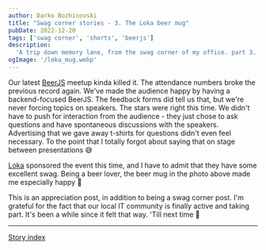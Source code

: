 ```yaml
---
author: Darko Bozhinovski
title: "Swag corner stories - 3. The Loka beer mug"
pubDate: 2022-12-20
tags: ['swag corner', 'shorts', 'beerjs']
description:
  'A trip down memory lane, from the swag corner of my office. part 3.'
ogImage: '/loka_mug.webp'
---
```


Our latest [BeerJS](https://beerjs.mk) meetup kinda killed it. The attendance numbers broke the previous record again. We've made the audience happy by having a backend-focused BeerJS. The feedback forms did tell us that, but we're never forcing topics on speakers. The stars were right this time. We didn't have to push for interaction from the audience - they just chose to ask questions and have spontaneous discussions with the speakers. Advertising that we gave away t-shirts for questions didn't even feel necessary. To the point that I totally forgot about saying that on stage between presentations 😅

[Loka](https://loka.com) sponsored the event this time, and I have to admit that they have some excellent swag. Being a beer lover, the beer mug in the photo above made me especially happy 🍻

This is an appreciation post, in addition to being a swag corner post. I'm grateful for the fact that our local IT community is finally active and taking part. It's been a while since it felt that way. 'Till next time 🍻

---

[Story index](posts/swag-corner-stories---intro#story-index)